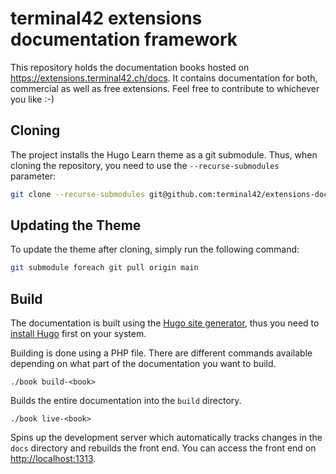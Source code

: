 # terminal42 extensions documentation framework

This repository holds the documentation books hosted on https://extensions.terminal42.ch/docs. It contains documentation
for both, commercial as well as free extensions. Feel free to contribute to whichever you like :-)

## Cloning

The project installs the Hugo Learn theme as a git submodule. Thus, when cloning
the repository, you need to use the `--recurse-submodules` parameter:

```bash
git clone --recurse-submodules git@github.com:terminal42/extensions-docs.git
```

## Updating the Theme

To update the theme after cloning, simply run the following command:

```bash
git submodule foreach git pull origin main
```


## Build

The documentation is built using the [Hugo site generator](https://gohugo.io/), 
thus you need to [install Hugo](https://gohugo.io/getting-started/installing/) 
first on your system.

Building is done using a PHP file. There are different commands available 
depending on what part of the documentation you want to build.

```
./book build-<book>
```

Builds the entire documentation into the `build` directory.

```
./book live-<book>
```

Spins up the development server which automatically tracks changes in the `docs` 
directory and rebuilds the front end. You can access the front end on [http://localhost:1313](http://localhost:1313).